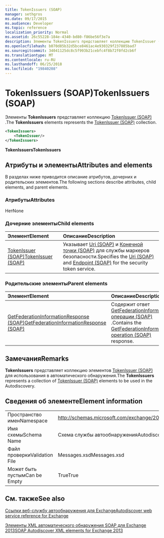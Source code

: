 ```yaml
---
title: TokenIssuers (SOAP)
manager: sethgros
ms.date: 09/17/2015
ms.audience: Developer
ms.topic: reference
localization_priority: Normal
ms.assetid: 26c55228-184e-4340-bd80-f86be56f3e7a
description: Элементы TokenIssuers представляет коллекцию TokenIssuer (SOAP).
ms.openlocfilehash: b070d85b32d5bce8461ac4e930329f237885bad7
ms.sourcegitcommit: 34041125dc8c5f993b21cebfc4f8b72f0fd2cb6f
ms.translationtype: MT
ms.contentlocale: ru-RU
ms.lasthandoff: 06/25/2018
ms.locfileid: "19840208"
---
```

# <a name="tokenissuers-soap"></a><span data-ttu-id="db5e4-103">TokenIssuers (SOAP)</span><span class="sxs-lookup"><span data-stu-id="db5e4-103">TokenIssuers (SOAP)</span></span>

<span data-ttu-id="db5e4-104">Элементы **TokenIssuers** представляет коллекцию [TokenIssuer (SOAP)](tokenissuer-soap.md) .</span><span class="sxs-lookup"><span data-stu-id="db5e4-104">The **TokenIssuers** elements represents the [TokenIssuer (SOAP)](tokenissuer-soap.md) collection.</span></span> 
  
```XML
<TokenIssuers>
    <TokenIssuer/>
</TokenIssuers>
```

 <span data-ttu-id="db5e4-105">**TokenIssuers**</span><span class="sxs-lookup"><span data-stu-id="db5e4-105">**TokenIssuers**</span></span>
## <a name="attributes-and-elements"></a><span data-ttu-id="db5e4-106">Атрибуты и элементы</span><span class="sxs-lookup"><span data-stu-id="db5e4-106">Attributes and elements</span></span>

<span data-ttu-id="db5e4-107">В разделах ниже приводится описание атрибутов, дочерних и родительских элементов.</span><span class="sxs-lookup"><span data-stu-id="db5e4-107">The following sections describe attributes, child elements, and parent elements.</span></span>
  
### <a name="attributes"></a><span data-ttu-id="db5e4-108">Атрибуты</span><span class="sxs-lookup"><span data-stu-id="db5e4-108">Attributes</span></span>

<span data-ttu-id="db5e4-109">Нет</span><span class="sxs-lookup"><span data-stu-id="db5e4-109">None</span></span>
  
### <a name="child-elements"></a><span data-ttu-id="db5e4-110">Дочерние элементы</span><span class="sxs-lookup"><span data-stu-id="db5e4-110">Child elements</span></span>

|<span data-ttu-id="db5e4-111">**Элемент**</span><span class="sxs-lookup"><span data-stu-id="db5e4-111">**Element**</span></span>|<span data-ttu-id="db5e4-112">**Описание**</span><span class="sxs-lookup"><span data-stu-id="db5e4-112">**Description**</span></span>|
|:-----|:-----|
|[<span data-ttu-id="db5e4-113">TokenIssuer (SOAP)</span><span class="sxs-lookup"><span data-stu-id="db5e4-113">TokenIssuer (SOAP)</span></span>](tokenissuer-soap.md) <br/> |<span data-ttu-id="db5e4-114">Указывает [Uri (SOAP)](uri-soap.md) и [Конечной точки (SOAP)](endpoint-soap.md) для службы маркеров безопасности.</span><span class="sxs-lookup"><span data-stu-id="db5e4-114">Specifies the [Uri (SOAP)](uri-soap.md) and [Endpoint (SOAP)](endpoint-soap.md) for the security token service.</span></span>  <br/> |
   
### <a name="parent-elements"></a><span data-ttu-id="db5e4-115">Родительские элементы</span><span class="sxs-lookup"><span data-stu-id="db5e4-115">Parent elements</span></span>

|<span data-ttu-id="db5e4-116">**Элемент**</span><span class="sxs-lookup"><span data-stu-id="db5e4-116">**Element**</span></span>|<span data-ttu-id="db5e4-117">**Описание**</span><span class="sxs-lookup"><span data-stu-id="db5e4-117">**Description**</span></span>|
|:-----|:-----|
|[<span data-ttu-id="db5e4-118">GetFederationInformationResponse (SOAP)</span><span class="sxs-lookup"><span data-stu-id="db5e4-118">GetFederationInformationResponse (SOAP)</span></span>](getfederationinformationresponse-soap.md) <br/> |<span data-ttu-id="db5e4-119">Содержит ответ [GetFederationInformation операции (SOAP)](getfederationinformation-operation-soap.md) .</span><span class="sxs-lookup"><span data-stu-id="db5e4-119">Contains the [GetFederationInformation operation (SOAP)](getfederationinformation-operation-soap.md) response.</span></span>  <br/> |
   
## <a name="remarks"></a><span data-ttu-id="db5e4-120">Замечания</span><span class="sxs-lookup"><span data-stu-id="db5e4-120">Remarks</span></span>

<span data-ttu-id="db5e4-121">**TokenIssuers** представляет коллекцию элементов [TokenIssuer (SOAP)](tokenissuer-soap.md) для использования в автоматического обнаружения.</span><span class="sxs-lookup"><span data-stu-id="db5e4-121">The **TokenIssuers** represents a collection of [TokenIssuer (SOAP)](tokenissuer-soap.md) elements to be used in the Autodiscovery.</span></span> 
  
## <a name="element-information"></a><span data-ttu-id="db5e4-122">Сведения об элементе</span><span class="sxs-lookup"><span data-stu-id="db5e4-122">Element information</span></span>

|||
|:-----|:-----|
|<span data-ttu-id="db5e4-123">Пространство имен</span><span class="sxs-lookup"><span data-stu-id="db5e4-123">Namespace</span></span>  <br/> |http://schemas.microsoft.com/exchange/2010/Autodiscover  <br/> |
|<span data-ttu-id="db5e4-124">Имя схемы</span><span class="sxs-lookup"><span data-stu-id="db5e4-124">Schema Name</span></span>  <br/> |<span data-ttu-id="db5e4-125">Схема службы автообнаружения</span><span class="sxs-lookup"><span data-stu-id="db5e4-125">Autodiscover schema</span></span>  <br/> |
|<span data-ttu-id="db5e4-126">Файл проверки</span><span class="sxs-lookup"><span data-stu-id="db5e4-126">Validation File</span></span>  <br/> |<span data-ttu-id="db5e4-127">Messages.xsd</span><span class="sxs-lookup"><span data-stu-id="db5e4-127">Messages.xsd</span></span>  <br/> |
|<span data-ttu-id="db5e4-128">Может быть пустым</span><span class="sxs-lookup"><span data-stu-id="db5e4-128">Can be Empty</span></span>  <br/> |<span data-ttu-id="db5e4-129">True</span><span class="sxs-lookup"><span data-stu-id="db5e4-129">True</span></span>  <br/> |
   
## <a name="see-also"></a><span data-ttu-id="db5e4-130">См. также</span><span class="sxs-lookup"><span data-stu-id="db5e4-130">See also</span></span>



[<span data-ttu-id="db5e4-131">Ссылки веб-службу автообнаружения для Exchange</span><span class="sxs-lookup"><span data-stu-id="db5e4-131">Autodiscover web service reference for Exchange</span></span>](autodiscover-web-service-reference-for-exchange.md)
  
[<span data-ttu-id="db5e4-132">Элементы XML автоматического обнаружения SOAP для Exchange 2013</span><span class="sxs-lookup"><span data-stu-id="db5e4-132">SOAP Autodiscover XML elements for Exchange 2013</span></span>](soap-autodiscover-xml-elements-for-exchange-2013.md)

